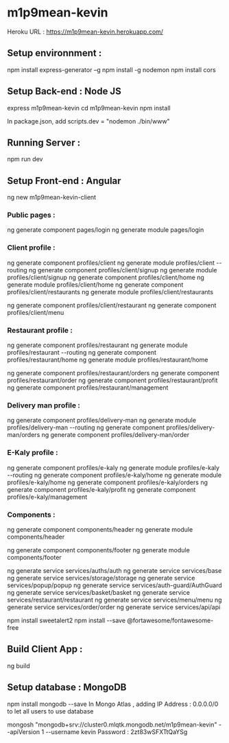 # m1p9mean-kevin
Heroku URL : https://m1p9mean-kevin.herokuapp.com/

## Setup environnment :
npm install express-generator –g
npm install -g nodemon
npm install cors

## Setup Back-end : Node JS
express m1p9mean-kevin
cd m1p9mean-kevin
npm install

In package.json, add scripts.dev = "nodemon ./bin/www"

## Running Server :
npm run dev

## Setup Front-end : Angular
ng new m1p9mean-kevin-client

### Public pages :
ng generate component pages/login
ng generate module pages/login

### Client profile :
ng generate component profiles/client
ng generate module profiles/client --routing
ng generate component profiles/client/signup
ng generate module profiles/client/signup
ng generate component profiles/client/home
ng generate module profiles/client/home
ng generate component profiles/client/restaurants
ng generate module profiles/client/restaurants

ng generate component profiles/client/restaurant
ng generate component profiles/client/menu

### Restaurant profile :
ng generate component profiles/restaurant
ng generate module profiles/restaurant --routing
ng generate component profiles/restaurant/home
ng generate module profiles/restaurant/home

ng generate component profiles/restaurant/orders
ng generate component profiles/restaurant/order
ng generate component profiles/restaurant/profit
ng generate component profiles/restaurant/management



### Delivery man profile :
ng generate component profiles/delivery-man
ng generate module profiles/delivery-man --routing
ng generate component profiles/delivery-man/orders
ng generate component profiles/delivery-man/order


### E-Kaly profile :
ng generate component profiles/e-kaly
ng generate module profiles/e-kaly --routing
ng generate component profiles/e-kaly/home
ng generate module profiles/e-kaly/home
ng generate component profiles/e-kaly/orders
ng generate component profiles/e-kaly/profit
ng generate component profiles/e-kaly/management
### Components :
ng generate component components/header
ng generate module components/header

ng generate component components/footer
ng generate module components/footer



ng generate service services/auths/auth
ng generate service services/base
ng generate service services/storage/storage
ng generate service services/popup/popup
ng generate service services/auth-guard/AuthGuard
ng generate service services/basket/basket
ng generate service services/restaurant/restaurant
ng generate service services/menu/menu
ng generate service services/order/order
ng generate service services/api/api




npm install sweetalert2
npm install --save @fortawesome/fontawesome-free

## Build Client App :
ng build

## Setup database : MongoDB
npm install mongodb --save
In Mongo Atlas , adding IP Address : 0.0.0.0/0 to let all users to use database

mongosh "mongodb+srv://cluster0.mlqtk.mongodb.net/m1p9mean-kevin" --apiVersion 1 --username kevin
Password : 2zt83wSFXTtQaYSg